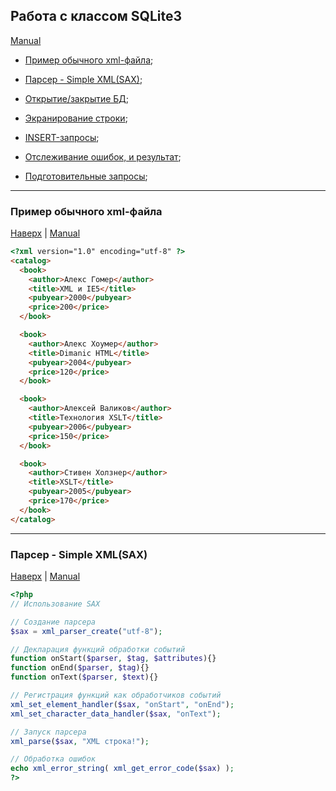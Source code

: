 <a name="Up"></a>

## Работа с классом SQLite3
[Manual](http://php.net/manual/ru/class.sqlite3.php)

 + [Пример обычного xml-файла](#example);
 + [Парсер - Simple XML(SAX)](#SAX);
 
 + [Открытие/закрытие БД](#openClose);
 + [Экранирование строки](#escape);
 + [INSERT-запросы](#insert);
 + [Отслеживание ошибок, и результат](#error);
 + [Подготовительные запросы](#prepare);


***
### <a name="example"></a> Пример обычного xml-файла
[Наверх](#Up) | [Manual](http://php.net/manual/ru/sqlite3.construct.php)

```html
<?xml version="1.0" encoding="utf-8" ?>
<catalog>
  <book>
    <author>Алекс Гомер</author>
    <title>XML и IE5</title>
    <pubyear>2000</pubyear>
    <price>200</price>
  </book>

  <book>
    <author>Алекс Хоумер</author>
    <title>Dimanic HTML</title>
    <pubyear>2004</pubyear>
    <price>120</price>
  </book>

  <book>
    <author>Алексей Валиков</author>
    <title>Технология XSLT</title>
    <pubyear>2006</pubyear>
    <price>150</price>
  </book>

  <book>
    <author>Стивен Холзнер</author>
    <title>XSLT</title>
    <pubyear>2005</pubyear>
    <price>170</price>
  </book>
</catalog>
```
***
### <a name="SAX"></a> Парсер - Simple XML(SAX)
[Наверх](#Up) | [Manual](http://www.saxproject.org)
```php
<?php
// Использование SAX

// Создание парсера
$sax = xml_parser_create("utf-8");

// Декларация функций обработки событий
function onStart($parser, $tag, $attributes){}
function onEnd($parser, $tag){}
function onText($parser, $text){}

// Регистрация функций как обработчиков событий
xml_set_element_handler($sax, "onStart", "onEnd");
xml_set_character_data_handler($sax, "onText");

// Запуск парсера
xml_parse($sax, "XML строка!");

// Обработка ошибок
echo xml_error_string( xml_get_error_code($sax) );
?>
```

